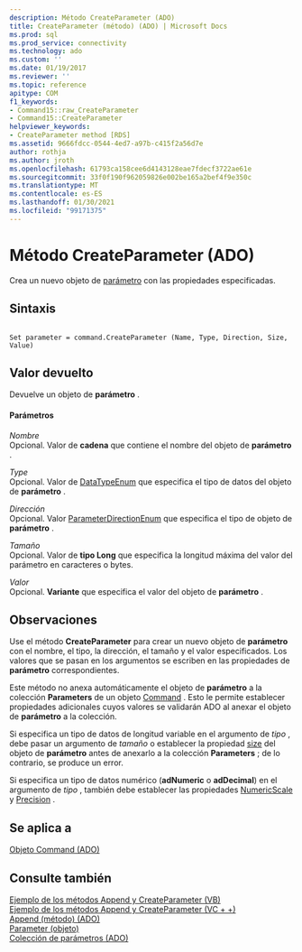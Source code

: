 ```yaml
---
description: Método CreateParameter (ADO)
title: CreateParameter (método) (ADO) | Microsoft Docs
ms.prod: sql
ms.prod_service: connectivity
ms.technology: ado
ms.custom: ''
ms.date: 01/19/2017
ms.reviewer: ''
ms.topic: reference
apitype: COM
f1_keywords:
- Command15::raw_CreateParameter
- Command15::CreateParameter
helpviewer_keywords:
- CreateParameter method [RDS]
ms.assetid: 9666fdcc-0544-4ed7-a97b-c415f2a56d7e
author: rothja
ms.author: jroth
ms.openlocfilehash: 61793ca158cee6d4143128eae7fdecf3722ae61e
ms.sourcegitcommit: 33f0f190f962059826e002be165a2bef4f9e350c
ms.translationtype: MT
ms.contentlocale: es-ES
ms.lasthandoff: 01/30/2021
ms.locfileid: "99171375"
---
```

# <a name="createparameter-method-ado"></a>Método CreateParameter (ADO)
Crea un nuevo objeto de [parámetro](./parameter-object.md) con las propiedades especificadas.  
  
## <a name="syntax"></a>Sintaxis  
  
```  
  
Set parameter = command.CreateParameter (Name, Type, Direction, Size, Value)  
```  
  
## <a name="return-value"></a>Valor devuelto  
 Devuelve un objeto de **parámetro** .  
  
#### <a name="parameters"></a>Parámetros  
 *Nombre*  
 Opcional. Valor de **cadena** que contiene el nombre del objeto de **parámetro** .  
  
 *Type*  
 Opcional. Valor de [DataTypeEnum](./datatypeenum.md) que especifica el tipo de datos del objeto de **parámetro** .  
  
 *Dirección*  
 Opcional. Valor [ParameterDirectionEnum](./parameterdirectionenum.md) que especifica el tipo de objeto de **parámetro** .  
  
 *Tamaño*  
 Opcional. Valor de **tipo Long** que especifica la longitud máxima del valor del parámetro en caracteres o bytes.  
  
 *Valor*  
 Opcional. **Variante** que especifica el valor del objeto de **parámetro** .  
  
## <a name="remarks"></a>Observaciones  
 Use el método **CreateParameter** para crear un nuevo objeto de **parámetro** con el nombre, el tipo, la dirección, el tamaño y el valor especificados. Los valores que se pasan en los argumentos se escriben en las propiedades de **parámetro** correspondientes.  
  
 Este método no anexa automáticamente el objeto de **parámetro** a la colección **Parameters** de un objeto [Command](./command-object-ado.md) . Esto le permite establecer propiedades adicionales cuyos valores se validarán ADO al anexar el objeto de **parámetro** a la colección.  
  
 Si especifica un tipo de datos de longitud variable en el argumento de *tipo* , debe pasar un argumento de *tamaño* o establecer la propiedad [size](./size-property-ado-parameter.md) del objeto de **parámetro** antes de anexarlo a la colección **Parameters** ; de lo contrario, se produce un error.  
  
 Si especifica un tipo de datos numérico (**adNumeric** o **adDecimal**) en el argumento de *tipo* , también debe establecer las propiedades [NumericScale](./numericscale-property-ado.md) y [Precision](./precision-property-ado.md) .  
  
## <a name="applies-to"></a>Se aplica a  
 [Objeto Command (ADO)](./command-object-ado.md)  
  
## <a name="see-also"></a>Consulte también  
 [Ejemplo de los métodos Append y CreateParameter (VB)](./append-and-createparameter-methods-example-vb.md)   
 [Ejemplo de los métodos Append y CreateParameter (VC + +)](./append-and-createparameter-methods-example-vc.md)   
 [Append (método) (ADO)](./append-method-ado.md)   
 [Parameter (objeto)](./parameter-object.md)   
 [Colección de parámetros (ADO)](./parameters-collection-ado.md)